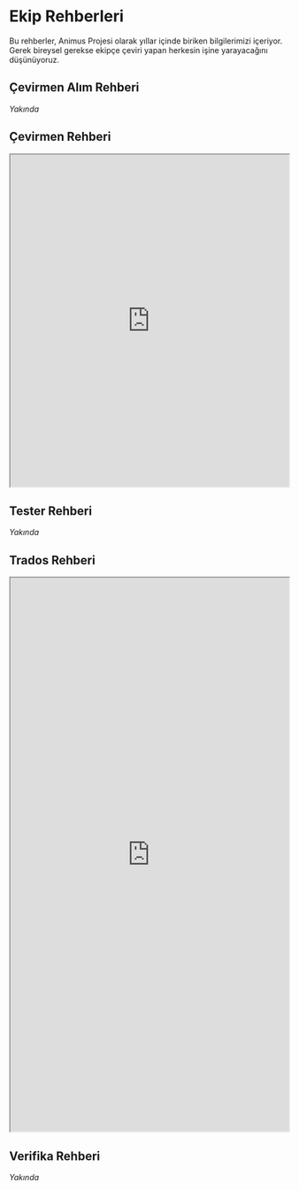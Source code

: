 # Ekip Rehberleri
Bu rehberler, Animus Projesi olarak yıllar içinde biriken bilgilerimizi içeriyor. Gerek bireysel gerekse ekipçe çeviri yapan herkesin işine yarayacağını düşünüyoruz.

## Çevirmen Alım Rehberi
_Yakında_

## Çevirmen Rehberi
<iframe src="https://drive.google.com/file/d/1OxIykeq9JkG-oNVUFwm4A03xcVPaaPSY/preview" width="100%" height="600px" allow="autoplay"></iframe>

## Tester Rehberi
_Yakında_

## Trados Rehberi
<iframe src="https://drive.google.com/file/d/1YVx_88ZgpGZH3O2q9c2q2Qo5uJIAUebb/preview" width="100%" height="1000px" allow="autoplay"></iframe>

## Verifika Rehberi
_Yakında_